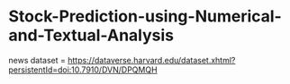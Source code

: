 # Stock-Prediction-using-Numerical-and-Textual-Analysis

news dataset = https://dataverse.harvard.edu/dataset.xhtml?persistentId=doi:10.7910/DVN/DPQMQH
